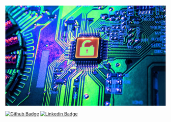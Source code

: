 ![Security Analist](https://github.com/wolf-project/DotfilesLinux/blob/master/Screenshots/infosecimg.png)

[![Github Badge](https://img.shields.io/badge/-Github-000?style=flat-square&logo=Github&logoColor=white&link=https://github.com/wolf-project)](https://github.com/wolf-project)
[![Linkedin Badge](https://img.shields.io/badge/-LinkedIn-blue?style=flat-square&logo=Linkedin&logoColor=white&link=https://www.linkedin.com/in/consuegravictor/)](https://www.linkedin.com/in/consuegravictor/)


